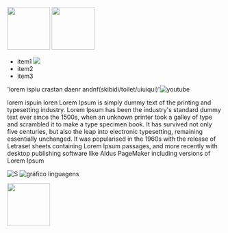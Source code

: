 
  <img src="https://github.com/shiro171/shiro171/assets/105444486/dcc76e03-5124-456a-8795-02be6a5367a1" width="100">

  <img src="https://github.com/shiro171/shiro171/assets/105444486/dcc76e03-5124-456a-8795-02be6a5367a1" width="100">

  * item1 [![      ](./youtube.png)](https://chat.openai.com)
  * item2
  * item3
 




  'lorem ispiu crastan daenr andnf(skibidi/toilet/uiuiqui)'![youtube](https://github.com/shiro171/shiro171/assets/105444486/ff6752e9-a59c-4c19-a236-82bd956497c7)


  lorem ispuin loren Lorem Ipsum is simply dummy text of the printing and typesetting industry. Lorem Ipsum has been the industry's standard dummy text ever since the 1500s, when an unknown printer took a galley of type and scrambled it to make a type specimen book.   It has survived not only five centuries, but also the leap into electronic typesetting, remaining essentially unchanged. It was popularised in the 1960s with the release of Letraset sheets containing Lorem Ipsum passages, and more recently with desktop publishing    software like Aldus PageMaker including versions of Lorem Ipsum
  
  ![S](https://github-readme-stats.vercel.app/api?username=shiro171)
  ![gráfico linguagens ](https://github-readme-stats.vercel.app/api/top-langs/?username=shiro171&layout=donut-vertical)    

 


  <img src="https://github.com/shiro171/shiro171/assets/105444486/dcc76e03-5124-456a-8795-02be6a5367a1" width="100">
